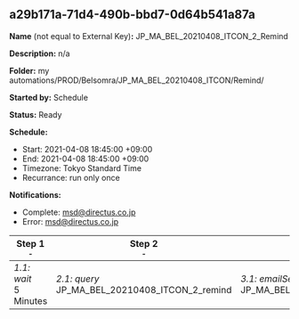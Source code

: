 ## a29b171a-71d4-490b-bbd7-0d64b541a87a

**Name** (not equal to External Key)**:** JP_MA_BEL_20210408_ITCON_2_Remind

**Description:** n/a

**Folder:** my automations/PROD/Belsomra/JP_MA_BEL_20210408_ITCON/Remind/

**Started by:** Schedule

**Status:** Ready

**Schedule:**

* Start: 2021-04-08 18:45:00 +09:00
* End: 2021-04-08 18:45:00 +09:00
* Timezone: Tokyo Standard Time
* Recurrance: run only once

**Notifications:**

* Complete: msd@directus.co.jp
* Error: msd@directus.co.jp

| Step 1<br>_<small>-</small>_ | Step 2<br>_<small>-</small>_ | Step 3<br>_<small>-</small>_ |
| --- | --- | --- |
| _1.1: wait_<br>5 Minutes | _2.1: query_<br>JP_MA_BEL_20210408_ITCON_2_remind | _3.1: emailSend_<br>JP_MA_BEL_20210408_ITCON_2_remind |
